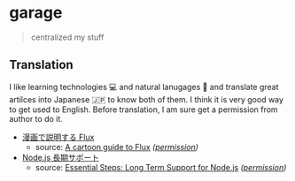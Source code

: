 # garage

> centralized my stuff

## Translation

I like learning technologies :computer: and natural lanugages :speech_balloon: and translate great artilces into Japanese :jp: to know both of them. I think it is very good way to get used to English. Before translation, I am sure get a permission from author to do it.

- [漫画で説明する Flux](https://medium.com/sotayamashita/%E6%BC%AB%E7%94%BB%E3%81%A7%E8%AA%AC%E6%98%8E%E3%81%99%E3%82%8B-flux-99b74b3c4081)
  - source: [A cartoon guide to Flux](https://code-cartoons.com/a-cartoon-guide-to-flux-6157355ab207) _([permission](https://twitter.com/linclark/status/661157282068197376))_
- [Node.js 長期サポート](https://medium.com/sotayamashita/node-js-%E9%95%B7%E6%9C%9F%E3%82%B5%E3%83%9D%E3%83%BC%E3%83%88-eaf93e385d45)
  - source: [Essential Steps: Long Term Support for Node.js](https://medium.com/@nodesource/essential-steps-long-term-support-for-node-js-8ecf7514dbd#.wbo891dyi) _([permission](https://twitter.com/rvagg/status/825644128071397376))_
